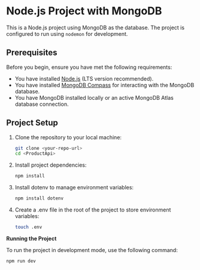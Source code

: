 # Node.js Project with MongoDB

This is a Node.js project using MongoDB as the database. The project is configured to run using `nodemon` for development.

## Prerequisites

Before you begin, ensure you have met the following requirements:

- You have installed [Node.js](https://nodejs.org/en/download/) (LTS version recommended).
- You have installed [MongoDB Compass](https://www.mongodb.com/products/compass) for interacting with the MongoDB database.
- You have MongoDB installed locally or an active MongoDB Atlas database connection.

## Project Setup

1. Clone the repository to your local machine:

   ```bash
   git clone <your-repo-url>
   cd <ProductApi>

2. Install project dependencies:
   ```bash
   npm install

4. Install dotenv to manage environment variables:
   ```bash
   npm install dotenv

5. Create a .env file in the root of the project to store environment variables:
   ```bash
   touch .env


**Running the Project**<be>

To run the project in development mode, use the following command:
```bash
npm run dev


